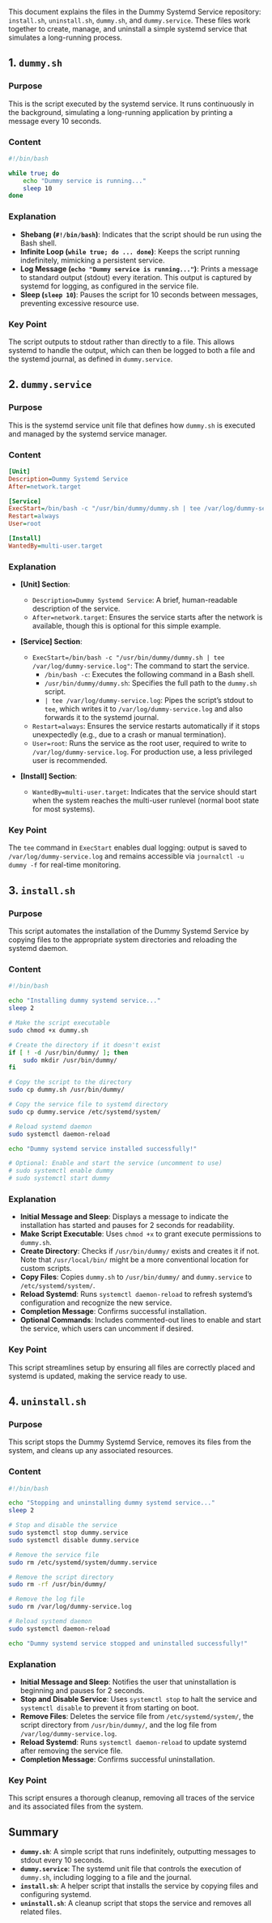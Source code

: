 This document explains the files in the Dummy Systemd Service repository: `install.sh`, `uninstall.sh`, `dummy.sh`, and `dummy.service`. These files work together to create, manage, and uninstall a simple systemd service that simulates a long-running process.

## 1. `dummy.sh`

### Purpose
This is the script executed by the systemd service. It runs continuously in the background, simulating a long-running application by printing a message every 10 seconds.

### Content
```bash
#!/bin/bash

while true; do
    echo "Dummy service is running..."
    sleep 10
done
```

### Explanation
- **Shebang (`#!/bin/bash`)**: Indicates that the script should be run using the Bash shell.
- **Infinite Loop (`while true; do ... done`)**: Keeps the script running indefinitely, mimicking a persistent service.
- **Log Message (`echo "Dummy service is running..."`)**: Prints a message to standard output (stdout) every iteration. This output is captured by systemd for logging, as configured in the service file.
- **Sleep (`sleep 10`)**: Pauses the script for 10 seconds between messages, preventing excessive resource use.

### Key Point
The script outputs to stdout rather than directly to a file. This allows systemd to handle the output, which can then be logged to both a file and the systemd journal, as defined in `dummy.service`.

## 2. `dummy.service`

### Purpose
This is the systemd service unit file that defines how `dummy.sh` is executed and managed by the systemd service manager.

### Content
```ini
[Unit]
Description=Dummy Systemd Service
After=network.target

[Service]
ExecStart=/bin/bash -c "/usr/bin/dummy/dummy.sh | tee /var/log/dummy-service.log"
Restart=always
User=root

[Install]
WantedBy=multi-user.target
```

### Explanation
- **[Unit] Section**:
  - `Description=Dummy Systemd Service`: A brief, human-readable description of the service.
  - `After=network.target`: Ensures the service starts after the network is available, though this is optional for this simple example.

- **[Service] Section**:
  - `ExecStart=/bin/bash -c "/usr/bin/dummy/dummy.sh | tee /var/log/dummy-service.log"`: The command to start the service.
    - `/bin/bash -c`: Executes the following command in a Bash shell.
    - `/usr/bin/dummy/dummy.sh`: Specifies the full path to the `dummy.sh` script.
    - `| tee /var/log/dummy-service.log`: Pipes the script’s stdout to `tee`, which writes it to `/var/log/dummy-service.log` and also forwards it to the systemd journal.
  - `Restart=always`: Ensures the service restarts automatically if it stops unexpectedly (e.g., due to a crash or manual termination).
  - `User=root`: Runs the service as the root user, required to write to `/var/log/dummy-service.log`. For production use, a less privileged user is recommended.

- **[Install] Section**:
  - `WantedBy=multi-user.target`: Indicates that the service should start when the system reaches the multi-user runlevel (normal boot state for most systems).

### Key Point
The `tee` command in `ExecStart` enables dual logging: output is saved to `/var/log/dummy-service.log` and remains accessible via `journalctl -u dummy -f` for real-time monitoring.

## 3. `install.sh`

### Purpose
This script automates the installation of the Dummy Systemd Service by copying files to the appropriate system directories and reloading the systemd daemon.

### Content
```bash
#!/bin/bash

echo "Installing dummy systemd service..."
sleep 2

# Make the script executable
sudo chmod +x dummy.sh

# Create the directory if it doesn't exist
if [ ! -d /usr/bin/dummy/ ]; then
    sudo mkdir /usr/bin/dummy/
fi

# Copy the script to the directory
sudo cp dummy.sh /usr/bin/dummy/

# Copy the service file to systemd directory
sudo cp dummy.service /etc/systemd/system/

# Reload systemd daemon
sudo systemctl daemon-reload

echo "Dummy systemd service installed successfully!"

# Optional: Enable and start the service (uncomment to use)
# sudo systemctl enable dummy
# sudo systemctl start dummy
```

### Explanation
- **Initial Message and Sleep**: Displays a message to indicate the installation has started and pauses for 2 seconds for readability.
- **Make Script Executable**: Uses `chmod +x` to grant execute permissions to `dummy.sh`.
- **Create Directory**: Checks if `/usr/bin/dummy/` exists and creates it if not. Note that `/usr/local/bin/` might be a more conventional location for custom scripts.
- **Copy Files**: Copies `dummy.sh` to `/usr/bin/dummy/` and `dummy.service` to `/etc/systemd/system/`.
- **Reload Systemd**: Runs `systemctl daemon-reload` to refresh systemd’s configuration and recognize the new service.
- **Completion Message**: Confirms successful installation.
- **Optional Commands**: Includes commented-out lines to enable and start the service, which users can uncomment if desired.

### Key Point
This script streamlines setup by ensuring all files are correctly placed and systemd is updated, making the service ready to use.

## 4. `uninstall.sh`

### Purpose
This script stops the Dummy Systemd Service, removes its files from the system, and cleans up any associated resources.

### Content
```bash
#!/bin/bash

echo "Stopping and uninstalling dummy systemd service..."
sleep 2

# Stop and disable the service
sudo systemctl stop dummy.service
sudo systemctl disable dummy.service

# Remove the service file
sudo rm /etc/systemd/system/dummy.service

# Remove the script directory
sudo rm -rf /usr/bin/dummy/

# Remove the log file
sudo rm /var/log/dummy-service.log

# Reload systemd daemon
sudo systemctl daemon-reload

echo "Dummy systemd service stopped and uninstalled successfully!"
```

### Explanation
- **Initial Message and Sleep**: Notifies the user that uninstallation is beginning and pauses for 2 seconds.
- **Stop and Disable Service**: Uses `systemctl stop` to halt the service and `systemctl disable` to prevent it from starting on boot.
- **Remove Files**: Deletes the service file from `/etc/systemd/system/`, the script directory from `/usr/bin/dummy/`, and the log file from `/var/log/dummy-service.log`.
- **Reload Systemd**: Runs `systemctl daemon-reload` to update systemd after removing the service file.
- **Completion Message**: Confirms successful uninstallation.

### Key Point
This script ensures a thorough cleanup, removing all traces of the service and its associated files from the system.

## Summary
- **`dummy.sh`**: A simple script that runs indefinitely, outputting messages to stdout every 10 seconds.
- **`dummy.service`**: The systemd unit file that controls the execution of `dummy.sh`, including logging to a file and the journal.
- **`install.sh`**: A helper script that installs the service by copying files and configuring systemd.
- **`uninstall.sh`**: A cleanup script that stops the service and removes all related files.
